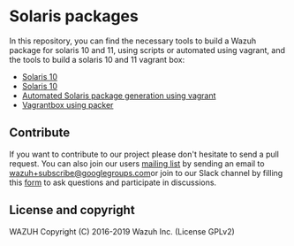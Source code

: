 Solaris packages
=====

In this repository, you can find the necessary tools to build a Wazuh package for solaris 10 and 11, using scripts or automated using vagrant, and the tools to build a solaris 10 and 11 vagrant box:

- [Solaris 10](/solaris/solaris10/README.md)
- [Solaris 10](/solaris/solaris11/README.md)
- [Automated Solaris package generation using vagrant](/solaris/package_generation/README.md)
- [Vagrantbox using packer](/solaris/packer/README.md)


## Contribute

If you want to contribute to our project please don't hesitate to send a pull request. You can also join our users [mailing list](https://groups.google.com/d/forum/wazuh) by sending an email to [wazuh+subscribe@googlegroups.com](mailto:wazuh+subscribe@googlegroups.com)or join to our Slack channel by filling this [form](https://wazuh.com/community/join-us-on-slack/) to ask questions and participate in discussions.

## License and copyright

WAZUH
Copyright (C) 2016-2019 Wazuh Inc.  (License GPLv2)
